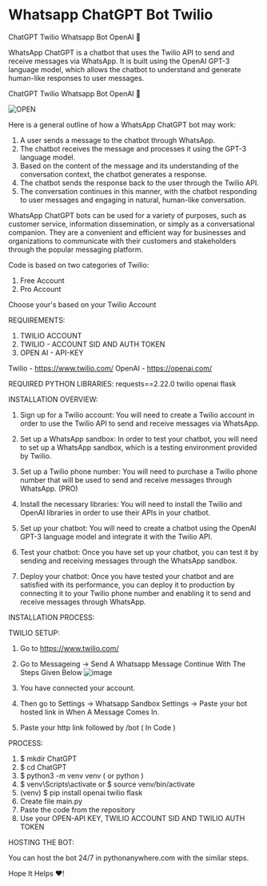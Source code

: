 # Whatsapp ChatGPT Bot Twilio
ChatGPT Twilio Whatsapp Bot OpenAI 🤖

WhatsApp ChatGPT is a chatbot that uses the Twilio API to send and receive messages via WhatsApp. It is built using the OpenAI GPT-3 language model, which allows the chatbot to understand and generate human-like responses to user messages.

ChatGPT Twilio Whatsapp Bot OpenAI 🤖

![OPEN](https://user-images.githubusercontent.com/73980589/210248765-b4f9b0cb-2a76-418d-a55d-373e8937075d.png)



Here is a general outline of how a WhatsApp ChatGPT bot may work:

 1. A user sends a message to the chatbot through WhatsApp.
 2. The chatbot receives the message and processes it using the GPT-3 language model.
 3. Based on the content of the message and its understanding of the conversation context, the chatbot generates a response.
 4. The chatbot sends the response back to the user through the Twilio API.
 5. The conversation continues in this manner, with the chatbot responding to user messages and engaging in natural, human-like conversation.

WhatsApp ChatGPT bots can be used for a variety of purposes, such as customer service, information dissemination, or simply as a conversational companion. They are a convenient and efficient way for businesses and organizations to communicate with their customers and stakeholders through the popular messaging platform.

Code is based on two categories of Twilio:
 1. Free Account
 2. Pro Account
 
Choose your's based on your Twilio Account
 
 
 
REQUIREMENTS:
 1. TWILIO ACCOUNT
 2. TWILIO  - ACCOUNT SID AND AUTH TOKEN
 3. OPEN AI - API-KEY

Twilio - https://www.twilio.com/
OpenAI - https://openai.com/


REQUIRED PYTHON LIBRARIES:
requests==2.22.0
twilio
openai
flask


INSTALLATION OVERVIEW:

 1. Sign up for a Twilio account: You will need to create a Twilio account in order to use the Twilio API to send and receive messages via WhatsApp.

 2. Set up a WhatsApp sandbox: In order to test your chatbot, you will need to set up a WhatsApp sandbox, which is a testing environment provided by Twilio.

 3. Set up a Twilio phone number: You will need to purchase a Twilio phone number that will be used to send and receive messages through WhatsApp.
(PRO)

 4. Install the necessary libraries: You will need to install the Twilio and OpenAI libraries in order to use their APIs in your chatbot.

 5. Set up your chatbot: You will need to create a chatbot using the OpenAI GPT-3 language model and integrate it with the Twilio API.

 6. Test your chatbot: Once you have set up your chatbot, you can test it by sending and receiving messages through the WhatsApp sandbox.

 7. Deploy your chatbot: Once you have tested your chatbot and are satisfied with its performance, you can deploy it to production by connecting it to your Twilio phone number and enabling it to send and receive messages through WhatsApp.
 

INSTALLATION PROCESS:

TWILIO SETUP:
 1. Go to https://www.twilio.com/
 2. Go to Messageing -> Send A Whatsapp Message Continue With The Steps Given Below
 ![image](https://user-images.githubusercontent.com/73980589/210245763-3b014e7a-1329-4556-83fa-6efa29164391.png)
 
 3. You have connected your account.
 4. Then go to Settings -> Whatsapp Sandbox Settings -> Paste your bot hosted link in When A Message Comes In.
 5. Paste your http link followed by /bot ( In Code )
 

PROCESS:

 1. $ mkdir ChatGPT
 2. $ cd ChatGPT
 3. $ python3 -m venv venv ( or python )
 4. $ venv\Scripts\activate
    or
    $ source venv/bin/activate
 5. (venv) $ pip install openai twilio flask
 6. Create file main.py
 7. Paste the code from the repository
 8. Use your OPEN-API KEY, TWILIO ACCOUNT SID AND TWILIO AUTH TOKEN


HOSTING THE BOT:

You can host the bot 24/7 in pythonanywhere.com with the similar steps.

Hope It Helps ❤️!

